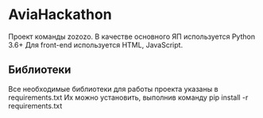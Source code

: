 # AviaHackathon

Проект команды zozozo. В качестве основного ЯП используется Python 3.6+
Для front-end используется HTML, JavaScript. 

## Библиотеки

Все необходимые библиотеки для работы проекта указаны в requirements.txt
Их можно установить, выполнив команду pip install -r requirements.txt

